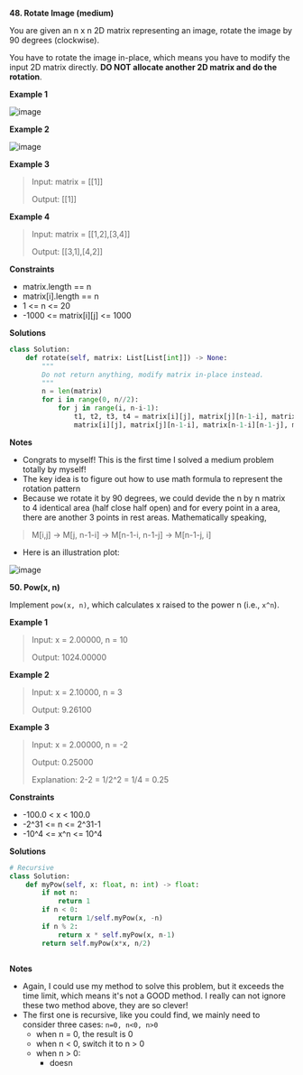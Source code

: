 **48. Rotate Image (medium)**

You are given an n x n 2D matrix representing an image, rotate the image by 90 degrees (clockwise).

You have to rotate the image in-place, which means you have to modify the input 2D matrix directly. **DO NOT allocate another 2D matrix and do the rotation**.

**Example 1**

![image](https://user-images.githubusercontent.com/51500878/132425888-dc90e4b5-70c7-4aac-a9a2-44d6f23f9588.png)

**Example 2**

![image](https://user-images.githubusercontent.com/51500878/132425914-3e834be0-7f68-471b-8887-9963826d6606.png)

**Example 3**

> Input: matrix = \[\[1]]
> 
> Output: \[\[1]]

**Example 4**

> Input: matrix = \[\[1,2],\[3,4]]
> 
> Output: \[\[3,1],\[4,2]]

**Constraints**

- matrix.length == n
- matrix[i].length == n
- 1 <= n <= 20
- -1000 <= matrix[i][j] <= 1000

**Solutions**

```python
class Solution:
    def rotate(self, matrix: List[List[int]]) -> None:
        """
        Do not return anything, modify matrix in-place instead.
        """
        n = len(matrix)
        for i in range(0, n//2):
            for j in range(i, n-i-1):
                t1, t2, t3, t4 = matrix[i][j], matrix[j][n-1-i], matrix[n-1-i][n-1-j], matrix[n-1-j][i]
                matrix[i][j], matrix[j][n-1-i], matrix[n-1-i][n-1-j], matrix[n-1-j][i] = t4, t1, t2, t3
```

**Notes**

- Congrats to myself! This is the first time I solved a medium problem totally by myself!
- The key idea is to figure out how to use math formula to represent the rotation pattern
- Because we rotate it by 90 degrees, we could devide the n by n matrix to 4 identical area (half close half open) and for every point in a area, there are another 3 points in rest areas. Mathematically speaking,
> M[i,j] -> M[j, n-1-i] -> M[n-1-i, n-1-j] -> M[n-1-j, i] 
- Here is an illustration plot:

![image](https://user-images.githubusercontent.com/51500878/132435061-b87a9ca7-9f66-45f1-ad7d-6914bb84ff07.png)


**50. Pow(x, n)**

Implement `pow(x, n)`, which calculates x raised to the power n (i.e., `x^n`).

**Example 1**

> Input: x = 2.00000, n = 10
> 
> Output: 1024.00000

**Example 2**

> Input: x = 2.10000, n = 3
> 
> Output: 9.26100


**Example 3**

> Input: x = 2.00000, n = -2
>
> Output: 0.25000
> 
> Explanation: 2-2 = 1/2^2 = 1/4 = 0.25

**Constraints**

- -100.0 < x < 100.0
- -2^31 <= n <= 2^31-1
- -10^4 <= x^n <= 10^4

**Solutions**

```python
# Recursive
class Solution:
    def myPow(self, x: float, n: int) -> float:
        if not n:
            return 1
        if n < 0:
            return 1/self.myPow(x, -n)
        if n % 2:
            return x * self.myPow(x, n-1)
        return self.myPow(x*x, n/2)
```

```python

```

**Notes**

- Again, I could use my method to solve this problem, but it exceeds the time limit, which means it's not a GOOD method. I really can not ignore these two method above, they are so clever!
- The first one is recursive, like you could find, we mainly need to consider three cases: `n=0, n<0, n>0`
    - when n = 0, the result is 0
    - when n < 0, switch it to n > 0
    - when n > 0:
        -  doesn
    

